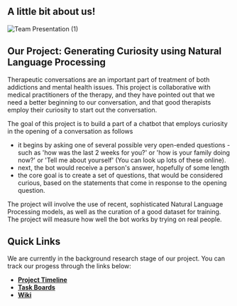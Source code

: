 ## A little bit about us!
![Team Presentation (1)](https://user-images.githubusercontent.com/49126997/164299986-aea28f44-2c31-467c-a982-f2baa4d09099.png)

## Our Project: Generating Curiosity using Natural Language Processing

Therapeutic conversations are an important part of treatment of both addictions and mental health issues. This project is collaborative with medical practitioners of the therapy, and they have pointed out that we need a better beginning to our conversation, and that good therapists employ their curiosity to start out the conversation.

The goal of this project is to build a part of a chatbot that employs curiosity in the opening of a conversation as follows
- it begins by asking one of several possible very open-ended questions - such as 'how was the last 2 weeks for you?' or 'how is your family doing now?' or 'Tell me about yourself' (You can look up lots of these online).
- next, the bot would receive a person's answer, hopefully of some length
- the core goal is to create a set of questions, that would be considered curious, based on the statements that come in response to the opening question.

The project will involve the use of recent, sophisticated Natural Language Processing models, as well as the curation of a good dataset for training. The project will measure how well the bot works by trying on real people.

## Quick Links

We are currently in the background research stage of our project. You can track our progess through the links below:
- [**Project Timeline**](https://github.com/Team-Curiosity-2022/.github/wiki/Project-Timeline)
- [**Task Boards**](https://github.com/orgs/Team-Curiosity-2022/projects?type=beta)
- [**Wiki**](https://github.com/Team-Curiosity-2022/.github/wiki)
